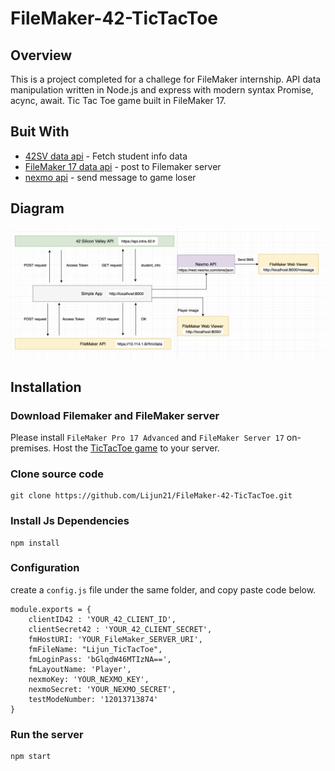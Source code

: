 # FileMaker-42-TicTacToe

## Overview
This is a project completed for a challege for FileMaker internship. API data manipulation written in Node.js and express with modern syntax Promise, acync, await. Tic Tac Toe game built in FileMaker 17. 

## Buit With
- [42SV data api](https://api.intra.42.fr/apidoc) - Fetch student info data
- [FileMaker 17 data api](https://fmhelp.filemaker.com/docs/17/en/dataapi/index.html) - post to Filemaker server
- [nexmo api](https://dashboard.nexmo.com/getting-started-guide) -  send message to game loser


## Diagram
![diagram](res/apiDiagram.png)


## Installation
### Download Filemaker and FileMaker server
Please install `FileMaker Pro 17 Advanced` and `FileMaker Server 17` on-premises. 
Host the [TicTacToe game](https://github.com/Lijun21/FileMaker-42-TicTacToe/blob/master/TicTacToeGame.fmp12) to your server.

### Clone source code
```shell
git clone https://github.com/Lijun21/FileMaker-42-TicTacToe.git
```

### Install Js Dependencies
```
npm install
```

### Configuration
create a `config.js` file under the same folder, and copy paste code below.
```
module.exports = {
    clientID42 : 'YOUR_42_CLIENT_ID',
    clientSecret42 : 'YOUR_42_CLIENT_SECRET',
    fmHostURI: 'YOUR_FileMaker_SERVER_URI',
    fmFileName: "Lijun_TicTacToe",
    fmLoginPass: 'bGlqdW46MTIzNA==',
    fmLayoutName: 'Player',
    nexmoKey: 'YOUR_NEXMO_KEY',
    nexmoSecret: 'YOUR_NEXMO_SECRET',
    testModeNumber: '12013713874'
}
```

### Run the server
```
npm start
```




